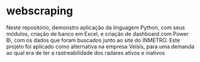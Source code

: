 # webscraping
Neste repositório, demonstro aplicação da linguagem Python, com seus módulos, criação de banco em Excel, e criação de dashboard com  Power Bi, com os dados que foram buscados junto ao site do   INMETRO. Este projeto  foi aplicado como alternativa na empresa Velsis, para uma demanda ao qual era de ter a rastreabilidade dos radares ativos e inativos
